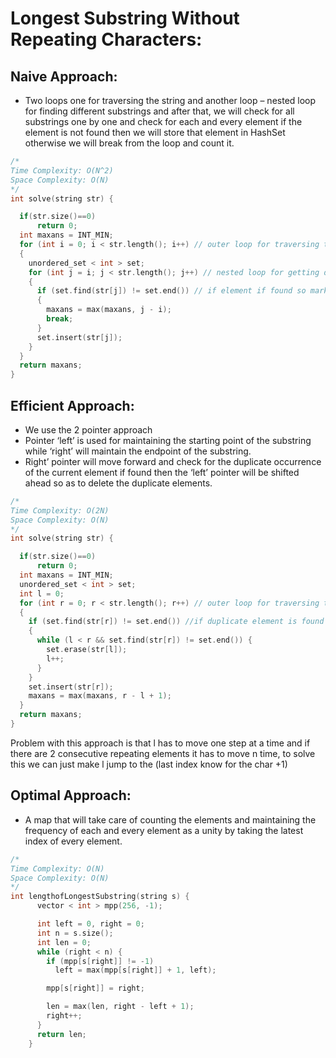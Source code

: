 # Longest Substring Without Repeating Characters:

## Naive Approach:
- Two loops one for traversing the string and another loop – nested loop for finding different substrings and after that, we will check for all substrings one by one and check for each and every element if the element is not found then we will store that element in HashSet otherwise we will break from the loop and count it.
```cpp
/*
Time Complexity: O(N^2)
Space Complexity: O(N) 
*/
int solve(string str) {

  if(str.size()==0)
      return 0;
  int maxans = INT_MIN;
  for (int i = 0; i < str.length(); i++) // outer loop for traversing the string
  {
    unordered_set < int > set;
    for (int j = i; j < str.length(); j++) // nested loop for getting different string starting with str[i]
    {
      if (set.find(str[j]) != set.end()) // if element if found so mark it as ans and break from the loop
      {
        maxans = max(maxans, j - i);
        break;
      }
      set.insert(str[j]);
    }
  }
  return maxans;
}
```

## Efficient Approach:
- We use the 2 pointer approach
- Pointer ‘left’ is used for maintaining the starting point of the substring while ‘right’ will maintain the endpoint of the substring.
- Right’ pointer will move forward and check for the duplicate occurrence of the current element if found then the ‘left’ pointer will be shifted ahead so as to delete the duplicate elements.

```cpp
/*
Time Complexity: O(2N)
Space Complexity: O(N) 
*/
int solve(string str) {

  if(str.size()==0)
      return 0;
  int maxans = INT_MIN;
  unordered_set < int > set;
  int l = 0;
  for (int r = 0; r < str.length(); r++) // outer loop for traversing the string
  {
    if (set.find(str[r]) != set.end()) //if duplicate element is found
    {
      while (l < r && set.find(str[r]) != set.end()) {
        set.erase(str[l]);
        l++;
      }
    }
    set.insert(str[r]);
    maxans = max(maxans, r - l + 1);
  }
  return maxans;
}
```

Problem with this approach is that l has to move one step at a time and if there are 2 consecutive repeating elements it has to move n time, to solve this we can just make l jump to the (last index know for the char +1)

## Optimal Approach:
- A map that will take care of counting the elements and maintaining the frequency of each and every element as a unity by taking the latest index of every element.

```cpp
/*
Time Complexity: O(N)
Space Complexity: O(N) 
*/
int lengthofLongestSubstring(string s) {
      vector < int > mpp(256, -1);

      int left = 0, right = 0;
      int n = s.size();
      int len = 0;
      while (right < n) {
        if (mpp[s[right]] != -1)
          left = max(mpp[s[right]] + 1, left);

        mpp[s[right]] = right;

        len = max(len, right - left + 1);
        right++;
      }
      return len;
    }
```